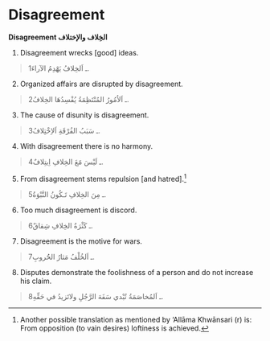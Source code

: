 Disagreement
============

**Disagreement الخِلاف والإختلاف**

1. Disagreement wrecks [good] ideas.

> 1ـ اَلخِلافُ يَهْدِمُ الآراءَ.

2. Organized affairs are disrupted by disagreement.

> 2ـ اَلاُمُورُ المُنْتَظِمَةُ يُفْسِدُهَا الخِلافُ.

3. The cause of disunity is disagreement.

> 3ـ سَبَبُ الفُرْقَةِ اَلاِخْتِلافُ.

4. With disagreement there is no harmony.

> 4ـ لَيْسَ مََعَ الخِلافِ اِيتِلافٌ.

5. From disagreement stems repulsion [and hatred].[^1]

> 5ـ مِنَ الخِلافِ تَـكُونُ النَّبْوَةُ.

6. Too much disagreement is discord.

> 6ـ كَثْرَةُ الخِلافِ شِقاقٌ.

7. Disagreement is the motive for wars.

> 7ـ اَلخُلْفُ مَثارُ الحُُروبِ.

8. Disputes demonstrate the foolishness of a person and do not increase
his claim.

> 8ـ اَلمُخاصَمَةُ تُبْدي سَفَهَ الرَّجُلِ ولاتَزيدُ في حَقِّهِ.

[^1]: Another possible translation as mentioned by ‘Allāma Khwānsari (r)
is: From opposition (to vain desires) loftiness is achieved.



